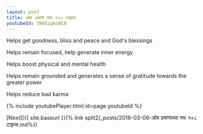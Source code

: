 ```yaml
---
layout: post
title: ओम अग्रांये नमः १०८ टाइम्स
youtubeId: TKKGigks8C8
---
```

 
 
Helps get goodness, bliss and peace and God's blessings
 
Helps remain focused, help generate inner energy 
 
Helps boost physical and mental health 
 
Helps remain grounded and generates a sense of gratitude towards the greater power 
 
Helps reduce bad karma
 
 
 
 


{% include youtubePlayer.html id=page.youtubeId %}
 
[Next]({{ site.baseurl }}{% link  split2/_posts/2016-03-06-ओम प्रमाणाच्या नमः १०८ टाइम्स.md%})
 

